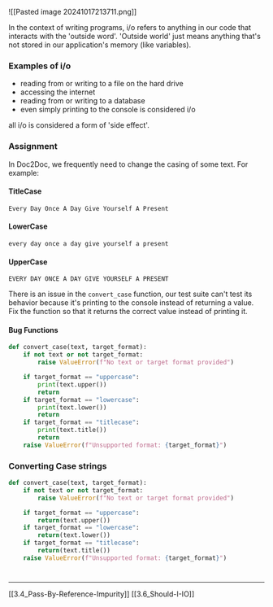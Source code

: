 ![[Pasted image 20241017213711.png]]

In the context of writing programs, i/o refers to anything in our code that interacts with the 'outside word'. 'Outside world' just means anything that's not stored in our application's memory (like variables).

### Examples of i/o

- reading from or writing to a file on the hard drive
- accessing the internet
- reading from or writing to a database
- even simply printing to the console is considered i/o

all i/o is considered a form of 'side effect'.

### Assignment
In Doc2Doc, we frequently need to change the casing of some text. 
For example:

#### TitleCase

```
Every Day Once A Day Give Yourself A Present
```

#### LowerCase

```
every day once a day give yourself a present
```

#### UpperCase

```
EVERY DAY ONCE A DAY GIVE YOURSELF A PRESENT
```

There is an issue in the `convert_case` function, our test suite can't test its behavior because it's printing to the console instead of returning a value. Fix the function so that it returns the correct value instead of printing it.


#### Bug Functions

``` python
def convert_case(text, target_format):
    if not text or not target_format:
        raise ValueError(f"No text or target format provided")

    if target_format == "uppercase":
        print(text.upper())
        return
    if target_format == "lowercase":
        print(text.lower())
        return
    if target_format == "titlecase":
        print(text.title())
        return
    raise ValueError(f"Unsupported format: {target_format}")
```

### Converting Case strings

``` python
def convert_case(text, target_format):
    if not text or not target_format:
        raise ValueError(f"No text or target format provided")

    if target_format == "uppercase":
        return(text.upper())
    if target_format == "lowercase":
        return(text.lower())
    if target_format == "titlecase":
        return(text.title())
    raise ValueError(f"Unsupported format: {target_format}")
```

# 
---
[[3.4_Pass-By-Reference-Impurity]]
[[3.6_Should-I-IO]]
